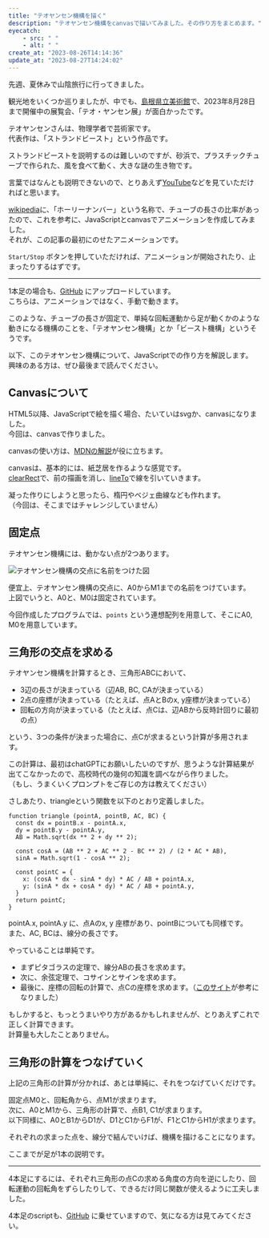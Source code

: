 ```yaml
---
title: "テオヤンセン機構を描く"
description: "テオヤンセン機構をcanvasで描いてみました。その作り方をまとめます。"
eyecatch: 
    - src: " "
    - alt: " "
create_at: "2023-08-26T14:14:36"
update_at: "2023-08-27T14:24:02"
---
```


先週、夏休みで山陰旅行に行ってきました。

観光地をいくつか巡りましたが、中でも、[島根県立美術館](https://www.shimane-art-museum.jp/)で、2023年8月28日まで開催中の展覧会、「テオ・ヤンセン展」が面白かったです。

テオヤンセンさんは、物理学者で芸術家です。  
代表作は、「ストランドビースト」という作品です。

ストランドビーストを説明するのは難しいのですが、砂浜で、プラスチックチューブで作られた、風を食べて動く、大きな謎の生き物です。

言葉ではなんとも説明できないので、とりあえず[YouTube](https://www.youtube.com/channel/UCw4BFxLFguznor-MnYNwGTg)などを見ていただければと思います。

[wikipedia](https://ja.wikipedia.org/wiki/%E3%83%86%E3%82%AA%E3%83%BB%E3%83%A4%E3%83%B3%E3%82%BB%E3%83%B3_(%E5%BD%AB%E5%88%BB%E5%AE%B6))に、「ホーリーナンバー」という名称で、チューブの長さの比率があったので、これを参考に、JavaScriptとcanvasでアニメーションを作成してみました。  
それが、この記事の最初にのせたアニメーションです。

`Start/Stop` ボタンを押していただければ、アニメーションが開始されたり、止まったりするはずです。

---

1本足の場合も、[GitHub](https://thirdcake.github.io/tools_page/strandbeest.html) にアップロードしています。  
こちらは、アニメーションではなく、手動で動きます。

このような、チューブの長さが固定で、単純な回転運動から足が動くかのような動きになる機構のことを、「テオヤンセン機構」とか「ビースト機構」というそうです。

以下、このテオヤンセン機構について、JavaScriptでの作り方を解説します。  
興味のある方は、ぜひ最後まで読んでください。

## Canvasについて

HTML5以降、JavaScriptで絵を描く場合、たいていはsvgか、canvasになりました。  
今回は、canvasで作りました。

canvasの使い方は、[MDNの解説](https://developer.mozilla.org/ja/docs/Web/API/Canvas_API)が役に立ちます。

canvasは、基本的には、紙芝居を作るような感覚です。  
[clearRect](https://developer.mozilla.org/ja/docs/Web/API/CanvasRenderingContext2D/clearRect)で、前の描画を消し、[lineTo](https://developer.mozilla.org/ja/docs/Web/API/CanvasRenderingContext2D/lineTo)で線を引いていきます。

凝った作りにしようと思ったら、楕円やベジェ曲線なども作れます。  
（今回は、そこまではチャレンジしていません）

## 固定点

テオヤンセン機構には、動かない点が2つあります。

![テオヤンセン機構の交点に名前をつけた図]()

便宜上、テオヤンセン機構の交点に、A0からM1までの名前をつけています。  
上図でいうと、A0と、M0は固定されています。

今回作成したプログラムでは、`points` という連想配列を用意して、そこにA0, M0を用意しています。

## 三角形の交点を求める

テオヤンセン機構を計算するとき、三角形ABCにおいて、

- 3辺の長さが決まっている（辺AB, BC, CAが決まっている）
- 2点の座標が決まっている（たとえば、点AとBのx, y座標が決まっている）
- 回転の方向が決まっている（たとえば、点Cは、辺ABから反時計回りに最初の点）

という、3つの条件が決まった場合に、点Cが求まるという計算が多用されます。

この計算は、最初はchatGPTにお願いしたいのですが、思うような計算結果が出てこなかったので、高校時代の幾何の知識を調べながら作りました。  
（もし、うまくいくプロンプトをご存じの方は教えてください）

さしあたり、triangleという関数を以下のとおり定義しました。

```
function triangle (pointA, pointB, AC, BC) {
  const dx = pointB.x - pointA.x,
  dy = pointB.y - pointA.y,
  AB = Math.sqrt(dx ** 2 + dy ** 2);

  const cosA = (AB ** 2 + AC ** 2 - BC ** 2) / (2 * AC * AB),
  sinA = Math.sqrt(1 - cosA ** 2);

  const pointC = {
    x: (cosA * dx - sinA * dy) * AC / AB + pointA.x,
    y: (sinA * dx + cosA * dy) * AC / AB + pointA.y,
  }
  return pointC;
}
```

pointA.x, pointA.y に、点Aのx, y 座標があり、pointBについても同様です。  
また、AC, BCは、線分の長さです。

やっていることは単純です。

- まずピタゴラスの定理で、線分ABの長さを求めます。
- 次に、余弦定理で、コサインとサインを求めます。
- 最後に、座標の回転の計算で、点Cの座標を求めます。（[このサイト](https://mathwords.net/heimenkaiten)が参考になりました）

もしかすると、もっとうまいやり方があるかもしれませんが、とりあえずこれで正しく計算できます。  
計算量も大したことありません。

## 三角形の計算をつなげていく

上記の三角形の計算が分かれば、あとは単純に、それをつなげていくだけです。

固定点M0と、回転角から、点M1が求まります。  
次に、A0とM1から、三角形の計算で、点B1, C1が求まります。  
以下同様に、A0とB1からD1が、D1とC1からF1が、F1とC1からH1が求まります。

それぞれの求まった点を、線分で結んでいけば、機構を描けることになります。

ここまでが足が1本の説明です。

---

4本足にするには、それぞれ三角形の点Cの求める角度の方向を逆にしたり、回転運動の回転角をずらしたりして、できるだけ同じ関数が使えるように工夫しました。

4本足のscriptも、[GitHub](https://github.com/thirdcake/tools_page/blob/main/strandbeest2.html) に乗せていますので、気になる方は見てみてください。
